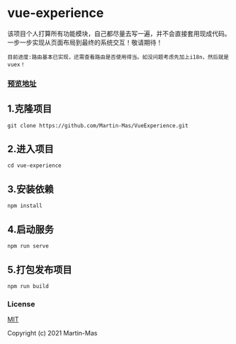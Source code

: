 # vue-experience
该项目个人打算所有功能模块，自己都尽量去写一遍，并不会直接套用现成代码。一步一步实现从页面布局到最终的系统交互！敬请期待！
```
目前进度:路由基本已实现，还需查看路由是否使用得当。如没问题考虑先加上i18n，然后就是vuex！
```

### [预览地址](https://learningwhy.today)

## 1.克隆项目
```
git clone https://github.com/Martin-Mas/VueExperience.git
```

## 2.进入项目
```
cd vue-experience
```

## 3.安装依赖
```
npm install
```

## 4.启动服务
```
npm run serve
```

## 5.打包发布项目
```
npm run build
```
### License
[MIT](https://opensource.org/licenses/MIT)

Copyright (c) 2021 Martin-Mas
